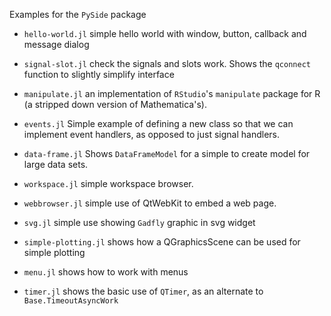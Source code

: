 Examples for the `PySide` package


* `hello-world.jl` simple hello world with window, button, callback and message dialog

* `signal-slot.jl` check the signals and slots work. Shows the `qconnect` function to slightly simplify interface

* `manipulate.jl` an implementation of `RStudio`'s `manipulate` package for R (a stripped down version of Mathematica's).
  
* `events.jl`  Simple example of defining a new class so that we can implement event handlers, as opposed to just signal handlers.

* `data-frame.jl` Shows `DataFrameModel` for a simple to create model for large data sets.

* `workspace.jl` simple workspace browser.

* `webbrowser.jl` simple use of QtWebKit to embed a web page.

* `svg.jl` simple use showing `Gadfly` graphic in svg widget

* `simple-plotting.jl` shows how a QGraphicsScene can be used for simple plotting

* `menu.jl` shows how to work with menus

* `timer.jl` shows the basic use of `QTimer`, as an alternate to `Base.TimeoutAsyncWork`

